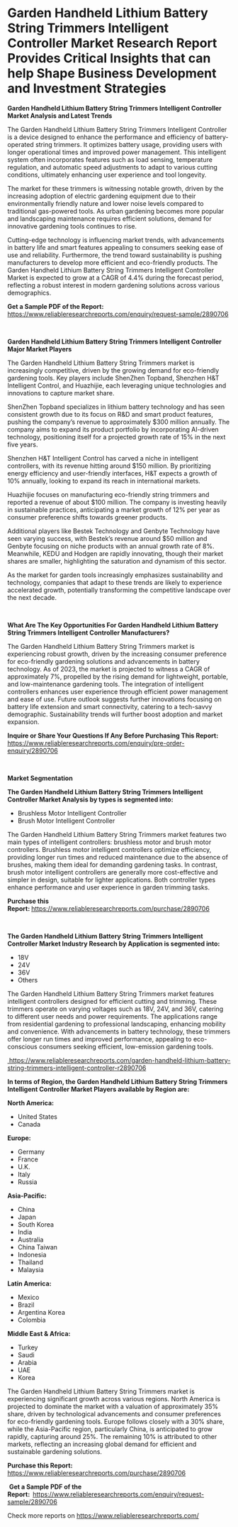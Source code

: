 <p><h1>Garden Handheld Lithium Battery String Trimmers Intelligent Controller Market Research Report Provides Critical Insights that can help Shape Business Development and Investment Strategies</h1></p><p><strong>Garden Handheld Lithium Battery String Trimmers Intelligent Controller Market Analysis and Latest Trends</strong></p>
<p><p>The Garden Handheld Lithium Battery String Trimmers Intelligent Controller is a device designed to enhance the performance and efficiency of battery-operated string trimmers. It optimizes battery usage, providing users with longer operational times and improved power management. This intelligent system often incorporates features such as load sensing, temperature regulation, and automatic speed adjustments to adapt to various cutting conditions, ultimately enhancing user experience and tool longevity.</p><p>The market for these trimmers is witnessing notable growth, driven by the increasing adoption of electric gardening equipment due to their environmentally friendly nature and lower noise levels compared to traditional gas-powered tools. As urban gardening becomes more popular and landscaping maintenance requires efficient solutions, demand for innovative gardening tools continues to rise.</p><p>Cutting-edge technology is influencing market trends, with advancements in battery life and smart features appealing to consumers seeking ease of use and reliability. Furthermore, the trend toward sustainability is pushing manufacturers to develop more efficient and eco-friendly products. The Garden Handheld Lithium Battery String Trimmers Intelligent Controller Market is expected to grow at a CAGR of 4.4% during the forecast period, reflecting a robust interest in modern gardening solutions across various demographics.</p></p>
<p><strong>Get a Sample PDF of the Report:&nbsp;</strong> <a href="https://www.reliableresearchreports.com/enquiry/request-sample/2890706?utm_campaign=3078&utm_medium=2&utm_source=Github&utm_content=ia&utm_term=14032025&utm_id=garden-handheld-lithium-battery-string-trimmers-intelligent-controller">https://www.reliableresearchreports.com/enquiry/request-sample/2890706</a></p>
<p>&nbsp;</p>
<p><strong>Garden Handheld Lithium Battery String Trimmers Intelligent Controller Major Market Players</strong></p>
<p><p>The Garden Handheld Lithium Battery String Trimmers market is increasingly competitive, driven by the growing demand for eco-friendly gardening tools. Key players include ShenZhen Topband, Shenzhen H&T Intelligent Control, and Huazhijie, each leveraging unique technologies and innovations to capture market share.</p><p>ShenZhen Topband specializes in lithium battery technology and has seen consistent growth due to its focus on R&D and smart product features, pushing the company’s revenue to approximately $300 million annually. The company aims to expand its product portfolio by incorporating AI-driven technology, positioning itself for a projected growth rate of 15% in the next five years.</p><p>Shenzhen H&T Intelligent Control has carved a niche in intelligent controllers, with its revenue hitting around $150 million. By prioritizing energy efficiency and user-friendly interfaces, H&T expects a growth of 10% annually, looking to expand its reach in international markets.</p><p>Huazhijie focuses on manufacturing eco-friendly string trimmers and reported a revenue of about $100 million. The company is investing heavily in sustainable practices, anticipating a market growth of 12% per year as consumer preference shifts towards greener products.</p><p>Additional players like Bestek Technology and Genbyte Technology have seen varying success, with Bestek’s revenue around $50 million and Genbyte focusing on niche products with an annual growth rate of 8%. Meanwhile, KEDU and Hodgen are rapidly innovating, though their market shares are smaller, highlighting the saturation and dynamism of this sector.</p><p>As the market for garden tools increasingly emphasizes sustainability and technology, companies that adapt to these trends are likely to experience accelerated growth, potentially transforming the competitive landscape over the next decade.</p></p>
<p>&nbsp;</p>
<p><strong>What Are The Key Opportunities For Garden Handheld Lithium Battery String Trimmers Intelligent Controller Manufacturers?</strong></p>
<p><p>The Garden Handheld Lithium Battery String Trimmers market is experiencing robust growth, driven by the increasing consumer preference for eco-friendly gardening solutions and advancements in battery technology. As of 2023, the market is projected to witness a CAGR of approximately 7%, propelled by the rising demand for lightweight, portable, and low-maintenance gardening tools. The integration of intelligent controllers enhances user experience through efficient power management and ease of use. Future outlook suggests further innovations focusing on battery life extension and smart connectivity, catering to a tech-savvy demographic. Sustainability trends will further boost adoption and market expansion.</p></p>
<p><strong>Inquire or Share Your Questions If Any Before Purchasing This Report:</strong> <a href="https://www.reliableresearchreports.com/enquiry/pre-order-enquiry/2890706?utm_campaign=3078&utm_medium=2&utm_source=Github&utm_content=ia&utm_term=14032025&utm_id=garden-handheld-lithium-battery-string-trimmers-intelligent-controller">https://www.reliableresearchreports.com/enquiry/pre-order-enquiry/2890706</a></p>
<p>&nbsp;</p>
<p><strong>Market Segmentation</strong></p>
<p><strong>The Garden Handheld Lithium Battery String Trimmers Intelligent Controller Market Analysis by types is segmented into:</strong></p>
<p><ul><li>Brushless Motor Intelligent Controller</li><li>Brush Motor Intelligent Controller</li></ul></p>
<p><p>The Garden Handheld Lithium Battery String Trimmers market features two main types of intelligent controllers: brushless motor and brush motor controllers. Brushless motor intelligent controllers optimize efficiency, providing longer run times and reduced maintenance due to the absence of brushes, making them ideal for demanding gardening tasks. In contrast, brush motor intelligent controllers are generally more cost-effective and simpler in design, suitable for lighter applications. Both controller types enhance performance and user experience in garden trimming tasks.</p></p>
<p><strong>Purchase this Report:&nbsp;</strong><a href="https://www.reliableresearchreports.com/purchase/2890706?utm_campaign=3078&utm_medium=2&utm_source=Github&utm_content=ia&utm_term=14032025&utm_id=garden-handheld-lithium-battery-string-trimmers-intelligent-controller">https://www.reliableresearchreports.com/purchase/2890706</a></p>
<p>&nbsp;</p>
<p><strong>The Garden Handheld Lithium Battery String Trimmers Intelligent Controller Market Industry Research by Application is segmented into:</strong></p>
<p><ul><li>18V</li><li>24V</li><li>36V</li><li>Others</li></ul></p>
<p><p>The Garden Handheld Lithium Battery String Trimmers market features intelligent controllers designed for efficient cutting and trimming. These trimmers operate on varying voltages such as 18V, 24V, and 36V, catering to different user needs and power requirements. The applications range from residential gardening to professional landscaping, enhancing mobility and convenience. With advancements in battery technology, these trimmers offer longer run times and improved performance, appealing to eco-conscious consumers seeking efficient, low-emission gardening tools.</p></p>
<p><a href="https://www.reliableresearchreports.com/garden-handheld-lithium-battery-string-trimmers-intelligent-controller-r2890706?utm_campaign=3078&utm_medium=2&utm_source=Github&utm_content=ia&utm_term=14032025&utm_id=garden-handheld-lithium-battery-string-trimmers-intelligent-controller">&nbsp;https://www.reliableresearchreports.com/garden-handheld-lithium-battery-string-trimmers-intelligent-controller-r2890706</a></p>
<p><strong>In terms of Region, the Garden Handheld Lithium Battery String Trimmers Intelligent Controller Market Players available by Region are:</strong></p>
<p>
    <p> <strong> North America: </strong>
        <ul>
            <li>United States</li>
            <li>Canada</li>
        </ul>
        </p> 
    <p> <strong> Europe: </strong>
        <ul>
            <li>Germany</li>
            <li>France</li>
            <li>U.K.</li>
            <li>Italy</li>
            <li>Russia</li>
        </ul>
        </p> 
    <p> <strong> Asia-Pacific: </strong>
        <ul>
            <li>China</li>
            <li>Japan</li>
            <li>South Korea</li>
            <li>India</li>
            <li>Australia</li>
            <li>China Taiwan</li>
            <li>Indonesia</li>
            <li>Thailand</li>
            <li>Malaysia</li>
        </ul>
        </p> 
    <p> <strong> Latin America: </strong>
        <ul>
            <li>Mexico</li>
            <li>Brazil</li>
            <li>Argentina Korea</li>
            <li>Colombia</li>
        </ul>
        </p> 
    <p> <strong> Middle East & Africa: </strong>
        <ul>
            <li>Turkey</li>
            <li>Saudi</li>
            <li>Arabia</li>
            <li>UAE</li>
            <li>Korea</li>
        </ul>
    </p>
    </p>
<p><p>The Garden Handheld Lithium Battery String Trimmers market is experiencing significant growth across various regions. North America is projected to dominate the market with a valuation of approximately 35% share, driven by technological advancements and consumer preferences for eco-friendly gardening tools. Europe follows closely with a 30% share, while the Asia-Pacific region, particularly China, is anticipated to grow rapidly, capturing around 25%. The remaining 10% is attributed to other markets, reflecting an increasing global demand for efficient and sustainable gardening solutions.</p></p>
<p><strong>Purchase this Report: </strong><a href="https://www.reliableresearchreports.com/purchase/2890706?utm_campaign=3078&utm_medium=2&utm_source=Github&utm_content=ia&utm_term=14032025&utm_id=garden-handheld-lithium-battery-string-trimmers-intelligent-controller">https://www.reliableresearchreports.com/purchase/2890706</a></p>
<p>&nbsp;<strong>Get a Sample PDF of the Report:&nbsp;&nbsp;</strong><a href="https://www.reliableresearchreports.com/enquiry/request-sample/2890706?utm_campaign=3078&utm_medium=2&utm_source=Github&utm_content=ia&utm_term=14032025&utm_id=garden-handheld-lithium-battery-string-trimmers-intelligent-controller">https://www.reliableresearchreports.com/enquiry/request-sample/2890706</a></p>
<p><strong></strong></p>
<p>Check more reports on <a href="https://www.reliableresearchreports.com/?utm_campaign=3078&utm_medium=2&utm_source=Github&utm_content=ia&utm_term=14032025&utm_id=garden-handheld-lithium-battery-string-trimmers-intelligent-controller">https://www.reliableresearchreports.com/</a></p>